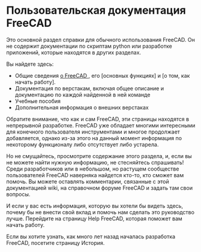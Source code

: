 # Пользовательская документация FreeCAD

Это основной раздел справки для обычного использования FreeCAD. Он не содержит документации по скриптам python или разработке приложений, которые находятся в других разделах.

Вы найдете здесь:

* Общие сведения [ о FreeCAD ](about.md), его [основных функциях] и [о том, как начать работу].
* Документация по верстакам, включая общее описание и документацию по каждой найденной в ней команде
* Учебные пособия
* Дополнительная информация о внешних верстаках

Обратите внимание, что как и сам FreeCAD, эти страницы находятся в непрерывной разработке. FreeCAD уже обладает многими интересными для конечного пользователя инструментами и многое продолжает добавляется, однако из-за этого на данный момент информация по некоторому функционалу либо отсутствует либо устарела.

Но не смущайтесь, просмотрите содержание этого раздела, и, если вы не можете найти нужную информацию, не стесняйтесь спрашивать! Среди разработчиков или в небольшом, но растущем сообществе пользователей FreeCAD наверняка найдется кто-то, кто сможет вам помочь. Вы можете оставлять комментарии, связанные с этой документацией wiki, на справочном форуме FreeCAD и задать там свои вопросы.

И если у вас есть информация, которую вы хотели бы видеть здесь, почему бы не внести свой вклад и помочь нам сделать это руководство лучше. Перейдите на страницу Help FreeCAD, которая поможет вам начать работу.

Если вы хотите узнать, как много лет назад началась разработка FreeCAD, посетите страницу История.